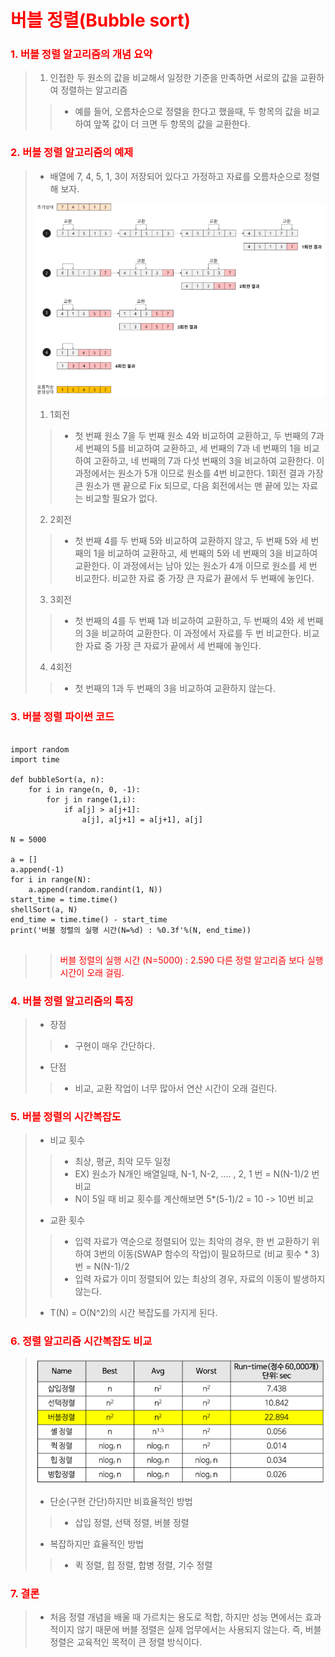 # <span style='color:red'>버블 정렬(Bubble sort)</span>

### <span style='color:red'>1. 버블 정렬 알고리즘의 개념 요약</span>
> 1. 인접한 두 원소의 값을 비교해서 일정한 기준을 만족하면 서로의 값을 교환하여 정렬하는 알고리즘
>> * 예를 들어, 오름차순으로 정렬을 한다고 했을때, 두 항목의 값을 비교하여 앞쪽 값이 더 크면 두 항목의 값을 교환한다.

### <span style='color:red'>2. 버블 정렬 알고리즘의 예제</span>
> * 배열에 7, 4, 5, 1, 3이 저장되어 있다고 가정하고 자료를 오름차순으로 정렬해 보자.
>
> ![bubbleSort1.png](/imgs/bubbleSort1.PNG)
> 1. 1회전
>> * 첫 번째 원소 7을 두 번째 원소 4와 비교하여 교환하고, 두 번째의 7과 세 번째의 5를 비교하여 교환하고, 세 번째의 7과 네 번째의 1을 비교하여 고환하고, 네 번째의 7과 다섯 번째의 3을 비교하여 교환한다. 이 과정에서는 원소가 5개 이므로 원소를 4번 비교한다. 1회전 결과 가장 큰 원소가 맨 끝으로 Fix 되므로, 다음 회전에서는 맨 끝에 있는 자료는 비교할 필요가 없다.
> 2. 2회전
>> * 첫 번째 4를 두 번째 5와 비교하여 교환하지 않고, 두 번째 5와 세 번째의 1을 비교하여 교환하고, 세 번째의 5와 네 번째의 3을 비교하여 교환한다. 이 과정에서는 남아 있는 원소가 4개 이므로 원소를 세 번 비교한다. 비교한 자료 중 가장 큰 자료가 끝에서 두 번째에 놓인다.
> 3. 3회전
>> * 첫 번째의 4를 두 번째 1과 비교하여 교환하고, 두 번째의 4와 세 번째의 3을 비교하여 교환한다. 이 과정에서 자료를 두 번 비교한다. 비교한 자료 중 가장 큰 자료가 끝에서 세 번째에 놓인다.
> 4. 4회전
>> * 첫 번째의 1과 두 번째의 3을 비교하여 교환하지 않는다.

### <span style='color:red'>3. 버블 정렬 파이썬 코드</span>
<pre>
<code>
import random
import time

def bubbleSort(a, n):
    for i in range(n, 0, -1):
        for j in range(1,i):
            if a[j] > a[j+1]:
                a[j], a[j+1] = a[j+1], a[j]

N = 5000

a = []
a.append(-1)
for i in range(N):
    a.append(random.randint(1, N))
start_time = time.time()
shellSort(a, N)
end_time = time.time() - start_time
print('버블 정렬의 실행 시간(N=%d) : %0.3f'%(N, end_time))
</code>
</pre>

>> <span style='color:red'>버블 정렬의 실행 시간 (N=5000) : 2.590 다른 정렬 알고리즘 보다 실행 시간이 오래 걸림.</span>

### <span style='color:red'>4. 버블 정렬 알고리즘의 특징</span>
> * 장점
>> * 구현이 매우 간단하다.
> * 단점
>> * 비교, 교환 작업이 너무 많아서 연산 시간이 오래 걸린다.

### <span style='color:red'>5. 버블 정렬의 시간복잡도</span>
> * 비교 횟수
>> * 최상, 평균, 최악 모두 일정
>> * EX) 원소가 N개인 배열일때, N-1, N-2, .... , 2, 1 번 = N(N-1)/2 번 비교
>> * N이 5일 때 비교 횟수를 계산해보면 5*(5-1)/2 = 10 -> 10번 비교
> * 교환 횟수
>> * 입력 자료가 역순으로 정렬되어 있는 최악의 경우, 한 번 교환하기 위하여 3번의 이동(SWAP 함수의 작업)이 필요하므로 (비교 횟수 * 3)번 = N(N-1)/2
>> * 입력 자료가 이미 정렬되어 있는 최상의 경우, 자료의 이동이 발생하지 않는다.
> * T(N) = O(N^2)의 시간 복잡도를 가지게 된다.

### <span style='color:red'>6. 정렬 알고리즘 시간복잡도 비교</span>
> ![bubbleSort2.png](/imgs/bubbleSort2.PNG)
> * 단순(구현 간단)하지만 비효율적인 방법
>> * 삽입 정렬, 선택 정렬, 버블 정렬
> * 복잡하지만 효율적인 방법
>> * 퀵 정렬, 힙 정렬, 합병 정렬, 기수 정렬

### <span style='color:red'>7. 결론</span>
> * 처음 정렬 개념을 배울 때 가르치는 용도로 적합, 하지만 성능 면에서는 효과적이지 않기 때문에 버블 정렬은 실제 업무에서는 사용되지 않는다. 즉, 버블 정렬은 교육적인 목적이 큰 정렬 방식이다.